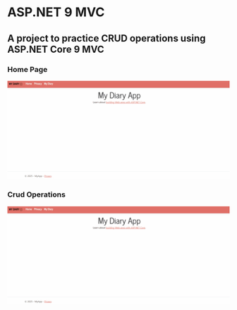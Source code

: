 ﻿#  ASP.NET 9 MVC

## A project to practice CRUD operations using ASP.NET Core 9 MVC


### Home Page
![](home_page_mvc.gif)


### Crud Operations
![](home_page_mvc.gif)


